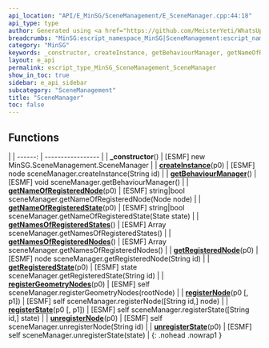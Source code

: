 ```yaml
---
api_location: "API/E_MinSG/SceneManagement/E_SceneManager.cpp:44:18"
api_type: type
author: Generated using <a href="https://github.com/MeisterYeti/WhatsUpDoc">WhatsUpDoc</a>
breadcrumbs: "MinSG:escript_namespace_MinSG|SceneManagement:escript_namespace_MinSG_SceneManagement"
category: "MinSG"
keywords: _constructor, createInstance, getBehaviourManager, getNameOfRegisteredNode, getNameOfRegisteredState, getNamesOfRegisteredStates, getNamesOfRegisteredNodes, getRegisteredNode, getRegisteredState, registerGeometryNodes, registerNode, registerState, unregisterNode, unregisterState
layout: e_api
permalink: escript_type_MinSG_SceneManagement_SceneManager
show_in_toc: true
sidebar: e_api_sidebar
subcategory: "SceneManagement"
title: "SceneManager"
toc: false
---
```


## Functions

|
| ------: | ----------------- |
| **_constructor**() | [ESMF] new MinSG.SceneManagement.SceneManager |
| **[createInstance](classMinSG_1_1SceneManagement_1_1SceneManager#classMinSG_1_1SceneManagement_1_1SceneManager_1a39cafecbdcdc642cda7f9c4c774539a7)**(p0) | [ESMF] node sceneManager.createInstance(String id) |
| **[getBehaviourManager](classMinSG_1_1SceneManagement_1_1SceneManager#classMinSG_1_1SceneManagement_1_1SceneManager_1aff0df75d52a72f33d237b92defec5a97)**() | [ESMF] void sceneManager.getBehaviourManager() |
| **[getNameOfRegisteredNode](classMinSG_1_1SceneManagement_1_1SceneManager#classMinSG_1_1SceneManagement_1_1SceneManager_1adc9f24cab765471feddf1f23465bac93)**(p0) | [ESMF] string\|bool sceneManager.getNameOfRegisteredNode(Node node) |
| **[getNameOfRegisteredState](classMinSG_1_1SceneManagement_1_1SceneManager#classMinSG_1_1SceneManagement_1_1SceneManager_1a8f2983247db733aafb27242720016272)**(p0) | [ESMF] string\|bool sceneManager.getNameOfRegisteredState(State state) |
| **[getNamesOfRegisteredStates](classMinSG_1_1SceneManagement_1_1SceneManager#classMinSG_1_1SceneManagement_1_1SceneManager_1a2fbd3dc1c37ba1a6fa065ce77f88f3df)**() | [ESMF] Array sceneManager.getNamesOfRegisteredStates() |
| **[getNamesOfRegisteredNodes](classMinSG_1_1SceneManagement_1_1SceneManager#classMinSG_1_1SceneManagement_1_1SceneManager_1a9b9ee9bd558659be05ea0eb349b62403)**() | [ESMF] Array sceneManager.getNamesOfRegisteredNodes() |
| **[getRegisteredNode](classMinSG_1_1SceneManagement_1_1SceneManager#classMinSG_1_1SceneManagement_1_1SceneManager_1abbc8f4ee83a8e39d7c53fd98d693e98c)**(p0) | [ESMF] node sceneManager.getRegisteredNode(String id) |
| **[getRegisteredState](classMinSG_1_1SceneManagement_1_1SceneManager#classMinSG_1_1SceneManagement_1_1SceneManager_1abb694a524eb312e145d3fd6ab244066a)**(p0) | [ESMF] state sceneManager.getRegisteredState(String id) |
| **[registerGeometryNodes](classMinSG_1_1SceneManagement_1_1SceneManager#classMinSG_1_1SceneManagement_1_1SceneManager_1a538dbc8f61a6f473f5e76b4127fee94c)**(p0) | [ESMF] self sceneManager.registerGeometryNodes(rootNode) |
| **[registerNode](classMinSG_1_1SceneManagement_1_1SceneManager#classMinSG_1_1SceneManagement_1_1SceneManager_1ae4ceaf145ef34e756419b2aeb909b08e)**(p0 [, p1]) | [ESMF] self sceneManager.registerNode([String id,] node) |
| **[registerState](classMinSG_1_1SceneManagement_1_1SceneManager#classMinSG_1_1SceneManagement_1_1SceneManager_1aeb83ae0461bb3f9e7ccda12458f640cf)**(p0 [, p1]) | [ESMF] self sceneManager.registerState([String id,] state) |
| **[unregisterNode](classMinSG_1_1SceneManagement_1_1SceneManager#classMinSG_1_1SceneManagement_1_1SceneManager_1a26ede4448675c4ff658d530f0a2034f1)**(p0) | [ESMF] self sceneManager.unregisterNode(String id) |
| **[unregisterState](classMinSG_1_1SceneManagement_1_1SceneManager#classMinSG_1_1SceneManagement_1_1SceneManager_1ac7e12d7d3b111be6cf14c648d5641c66)**(p0) | [ESMF] self sceneManager.unregisterState(state) |
{: .nohead .nowrap1 }
